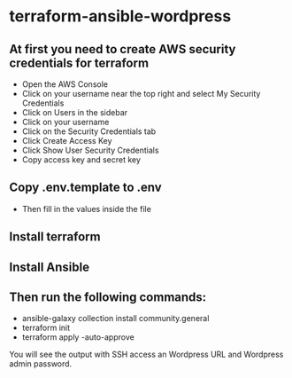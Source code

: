 # terraform-ansible-wordpress
At first you need to create AWS security credentials for terraform
-
- Open the AWS Console
- Click on your username near the top right and select My Security Credentials
- Click on Users in the sidebar
- Click on your username
- Click on the Security Credentials tab
- Click Create Access Key
- Click Show User Security Credentials
- Copy access key and secret key 

Copy .env.template to .env
-
- Then fill in the values inside the file

Install terraform
-

Install Ansible
-

Then run the following commands:
-
- ansible-galaxy collection install community.general
- terraform init
- terraform apply -auto-approve

You will see the output with SSH access an Wordpress URL and Wordpress admin password.
